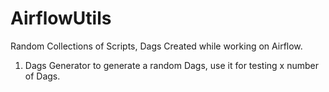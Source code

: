 # AirflowUtils
Random Collections of Scripts, Dags Created while working on Airflow. 

1. Dags Generator to generate a random Dags, use it for testing x number of Dags.

